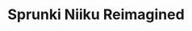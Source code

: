 ---
slug: sprunki-niiku-reimagined
title: Sprunki Niiku Reimagined
description: "Sprunki Niiku Reimagined is an exciting online game. Play for free directly in your browser!"
icon: /images/popular_mods/Sprunki Niiku Reimagined.png
url: https://wowtbc.net/sprunkin/niiku-reimagened/index.html
previewImage: /images/popular_mods/Sprunki Niiku Reimagined.png
type: popular mods

# SEO配置
seo:
  title: "Sprunki Niiku Reimagined - Play Free Online Game | Fun Browser Games"
  description: "Sprunki Niiku Reimagined - Play this fun online game for free in your browser. No download required!"
  ogImage: "/images/popular_mods/Sprunki Niiku Reimagined.png"
  keywords: "sprunki-niiku-reimagined, online game, browser game, free game, popular mods game, play online"

videoUrls:
  - https://www.youtube.com/embed/example1
  - https://www.youtube.com/embed/example2

whyPlay:
  title: "Why Play Sprunki Niiku Reimagined?"
  items:
    - "Immersive Gameplay: Sprunki Niiku Reimagined offers an engaging and immersive gaming experience that will keep you entertained for hours"
    - "Challenging Levels: Test your skills with increasingly difficult challenges and obstacles"
    - "Beautiful Graphics: Enjoy stunning visuals and smooth animations that bring the game world to life"
    - "Regular Updates: New content and features are added regularly to keep the game fresh and exciting"
    - "Free to Play: Experience all the fun without spending a penny"
    - "Community Features: Connect with other players, share strategies, and compete for high scores"
    - "Cross-Platform: Play on any device with a web browser, no downloads required"

features:
  title: "Key Features of Sprunki Niiku Reimagined"
  image: "/images/popular_mods/Sprunki Niiku Reimagined.png"
  items:
    - "Intuitive Controls: Easy to learn controls make Sprunki Niiku Reimagined accessible for players of all skill levels"
    - "Multiple Game Modes: Enjoy various gameplay options that provide different challenges and experiences"
    - "Character Customization: Personalize your gaming experience with unique characters and items"
    - "Achievement System: Complete special tasks to earn rewards and recognition"
    - "Leaderboards: Compete with players worldwide and see who can achieve the highest scores"

characteristics:
  title: "Game Characteristics"
  image: "/images/popular_mods/Sprunki Niiku Reimagined.png"
  items:
    - "Genre: Popular mods game with elements of strategy and skill"
    - "Difficulty: Suitable for both casual gamers and those seeking a challenge"
    - "Play Time: Quick sessions or extended gameplay, depending on your preference"
    - "Art Style: Vibrant and engaging visuals that enhance the gaming experience"
    - "Sound Design: Immersive audio that complements the gameplay perfectly"

info: "Sprunki Niiku Reimagined is an exciting online game that offers players a unique and engaging gaming experience. With its intuitive controls, stunning visuals, and challenging gameplay, Sprunki Niiku Reimagined provides hours of entertainment for players of all ages and skill levels. Whether you're looking for a quick gaming session during a break or an extended play session, Sprunki Niiku Reimagined delivers an immersive experience that will keep you coming back for more. The game features multiple levels of increasing difficulty, ensuring that players are constantly challenged as they progress. With regular updates adding new content and features, Sprunki Niiku Reimagined remains fresh and exciting, providing endless entertainment options for its growing community of players."

howToPlayIntro: "Welcome to Sprunki Niiku Reimagined! This guide will walk you through the basics and help you master the game. Whether you're a beginner or looking to improve your skills, these tips and instructions will enhance your gaming experience."

howToPlaySteps:
  - title: "Getting Started"
    description: "Begin your Sprunki Niiku Reimagined adventure by familiarizing yourself with the controls. Use your keyboard or mouse to navigate through the game interface. The tutorial will guide you through the basic mechanics and help you understand the objectives."
  - title: "Understanding the Objectives"
    description: "In Sprunki Niiku Reimagined, your main goal is to progress through levels by completing specific objectives. Each level presents unique challenges that require different strategies and approaches."
  - title: "Mastering the Controls"
    description: "Practice using the controls to improve your precision and reaction time. Sprunki Niiku Reimagined requires quick reflexes and strategic thinking to overcome obstacles and defeat opponents."
  - title: "Utilizing Power-ups"
    description: "Collect power-ups throughout the game to enhance your abilities and overcome difficult challenges. Each power-up offers unique advantages that can be crucial for success."
  - title: "Developing Strategies"
    description: "As you progress in Sprunki Niiku Reimagined, develop effective strategies for different scenarios. Analyze patterns, anticipate challenges, and adapt your approach to maximize your performance."

faq:
  title: "Frequently Asked Questions about Sprunki Niiku Reimagined"
  items:
    - question: "Is Sprunki Niiku Reimagined free to play?"
      answer: "Yes, Sprunki Niiku Reimagined is completely free to play directly in your web browser. No downloads or purchases are required to enjoy the full game experience."
    - question: "Can I play Sprunki Niiku Reimagined on mobile devices?"
      answer: "Yes, Sprunki Niiku Reimagined is optimized for both desktop and mobile play. You can enjoy the game on any device with a web browser and internet connection."
    - question: "Are there any in-game purchases?"
      answer: "While Sprunki Niiku Reimagined is free to play, there may be optional in-game purchases available for cosmetic items or additional features that don't affect core gameplay."
    - question: "How often is Sprunki Niiku Reimagined updated?"
      answer: "The developers regularly update Sprunki Niiku Reimagined with new content, features, and improvements based on player feedback and game performance."
    - question: "Can I play Sprunki Niiku Reimagined offline?"
      answer: "Currently, Sprunki Niiku Reimagined requires an internet connection to play as it's a browser-based online game."
    - question: "Is Sprunki Niiku Reimagined suitable for children?"
      answer: "Yes, Sprunki Niiku Reimagined is designed to be family-friendly and suitable for players of all ages."
    - question: "How do I report bugs or issues?"
      answer: "If you encounter any problems while playing Sprunki Niiku Reimagined, you can report them through the game's support page or contact the developers directly through their website."
    - question: "Still Have Questions?"
      answer: "If you have additional questions about Sprunki Niiku Reimagined that aren't covered in this FAQ, please visit our support center or contact our customer service team for assistance."
---